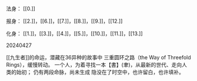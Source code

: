 法身：
[[0.]]

报身：
[[2.]]，[[6.]]，[[7.]]，[[8.]]，[[9.]]，[[12.]]

化身：
[[1.]]，[[3.]]，[[4.]]，[[5.]]，[[10.]]，[[11.]]，[[13.]]



20240427

[[九生者]]的命运，潜藏在36异种的故事中
三重圆环之路（the Way of Threefold Rings），缓慢转动。
一个人，为着寻找一本【書】(聿)，从最新的世代、走向人类的始初；
仍有两段命脉，尚未生成
隐没在了时空中，也许留白，也许填补。
